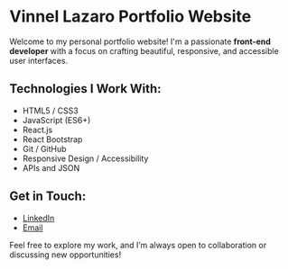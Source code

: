 # Vinnel Lazaro Portfolio Website

Welcome to my personal portfolio website! I'm a passionate **front-end developer** with a focus on crafting beautiful, responsive, and accessible user interfaces.

## Technologies I Work With:
- HTML5 / CSS3
- JavaScript (ES6+)
- React.js
- React Bootstrap
- Git / GitHub
- Responsive Design / Accessibility
- APIs and JSON

<!-- ## Projects:
Here are some of my recent projects that showcase my skills:

- **Project 1**: [Live Demo](#) | [Code](#)
  - Brief description of the project.
  
- **Project 2**: [Live Demo](#) | [Code](#)
  - Brief description of the project. -->

## Get in Touch:
- [LinkedIn](https://www.linkedin.com/in/vinnel-lazaro)
- [Email](mailto:vinnellazarus@gmail.com)

Feel free to explore my work, and I’m always open to collaboration or discussing new opportunities!

